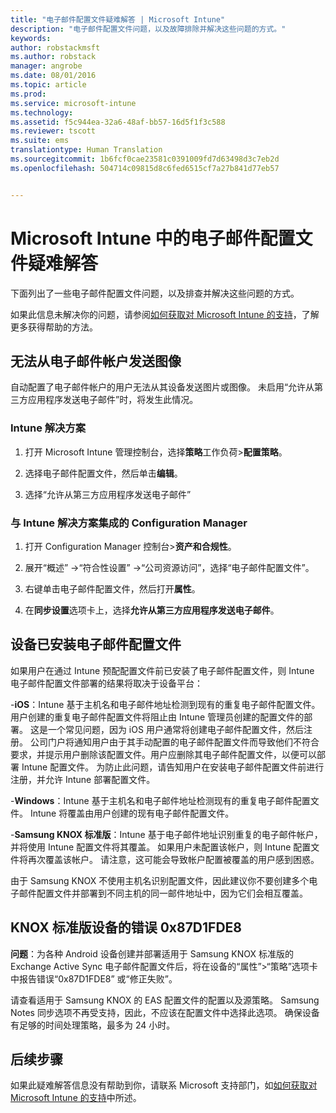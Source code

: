 ```yaml
---
title: "电子邮件配置文件疑难解答 | Microsoft Intune"
description: "电子邮件配置文件问题，以及故障排除并解决这些问题的方式。"
keywords: 
author: robstackmsft
ms.author: robstack
manager: angrobe
ms.date: 08/01/2016
ms.topic: article
ms.prod: 
ms.service: microsoft-intune
ms.technology: 
ms.assetid: f5c944ea-32a6-48af-bb57-16d5f1f3c588
ms.reviewer: tscott
ms.suite: ems
translationtype: Human Translation
ms.sourcegitcommit: 1b6fcf0cae23581c0391009fd7d63498d3c7eb2d
ms.openlocfilehash: 504714c09815d8c6fed6515cf7a27b841d77eb57


---
```


# <a name="troubleshoot-email-profiles-in-microsoft-intune"></a>Microsoft Intune 中的电子邮件配置文件疑难解答
下面列出了一些电子邮件配置文件问题，以及排查并解决这些问题的方式。

如果此信息未解决你的问题，请参阅[如何获取对 Microsoft Intune 的支持](how-to-get-support-for-microsoft-intune.md)，了解更多获得帮助的方法。


## <a name="unable-to-send-images-from-email-account"></a>无法从电子邮件帐户发送图像
自动配置了电子邮件帐户的用户无法从其设备发送图片或图像。
未启用“允许从第三方应用程序发送电子邮件”时，将发生此情况。

### <a name="intune-solution"></a>Intune 解决方案

1.  打开 Microsoft Intune 管理控制台，选择**策略**工作负荷&gt;**配置策略**。

2.  选择电子邮件配置文件，然后单击**编辑**。

3.  选择“允许从第三方应用程序发送电子邮件”

### <a name="configuration-manager-integrated-with-intune-solution"></a>与 Intune 解决方案集成的 Configuration Manager

1.  打开 Configuration Manager 控制台&gt;**资产和合规性**。

2.  展开“概述” -&gt;“符合性设置” -&gt;“公司资源访问”，选择“电子邮件配置文件”。

3.  右键单击电子邮件配置文件，然后打开**属性**。

4.  在**同步设置**选项卡上，选择**允许从第三方应用程序发送电子邮件**。


## <a name="device-already-has-an-email-profile-installed"></a>设备已安装电子邮件配置文件

如果用户在通过 Intune 预配配置文件前已安装了电子邮件配置文件，则 Intune 电子邮件配置文件部署的结果将取决于设备平台：

-**iOS**：Intune 基于主机名和电子邮件地址检测到现有的重复电子邮件配置文件。 用户创建的重复电子邮件配置文件将阻止由 Intune 管理员创建的配置文件的部署。 这是一个常见问题，因为 iOS 用户通常将创建电子邮件配置文件，然后注册。 公司门户将通知用户由于其手动配置的电子邮件配置文件而导致他们不符合要求，并提示用户删除该配置文件。用户应删除其电子邮件配置文件，以便可以部署 Intune 配置文件。 为防止此问题，请告知用户在安装电子邮件配置文件前进行注册，并允许 Intune 部署配置文件。

-**Windows**：Intune 基于主机名和电子邮件地址检测现有的重复电子邮件配置文件。 Intune 将覆盖由用户创建的现有电子邮件配置文件。

-**Samsung KNOX 标准版**：Intune 基于电子邮件地址识别重复的电子邮件帐户，并将使用 Intune 配置文件将其覆盖。 如果用户未配置该帐户，则 Intune 配置文件将再次覆盖该帐户。 请注意，这可能会导致帐户配置被覆盖的用户感到困惑。

由于 Samsung KNOX 不使用主机名识别配置文件，因此建议你不要创建多个电子邮件配置文件并部署到不同主机的同一邮件地址中，因为它们会相互覆盖。

## <a name="error-0x87d1fde8-for-knox-standard-device"></a>KNOX 标准版设备的错误 0x87D1FDE8
**问题**：为各种 Android 设备创建并部署适用于 Samsung KNOX 标准版的 Exchange Active Sync 电子邮件配置文件后，将在设备的“属性”&gt;“策略”选项卡中报告错误“0x87D1FDE8” 或“修正失败”。

请查看适用于 Samsung KNOX 的 EAS 配置文件的配置以及源策略。 Samsung Notes 同步选项不再受支持，因此，不应该在配置文件中选择此选项。 确保设备有足够的时间处理策略，最多为 24 小时。

## <a name="next-steps"></a>后续步骤
如果此疑难解答信息没有帮助到你，请联系 Microsoft 支持部门，如[如何获取对 Microsoft Intune 的支持](how-to-get-support-for-microsoft-intune.md)中所述。



<!--HONumber=Nov16_HO1-->


